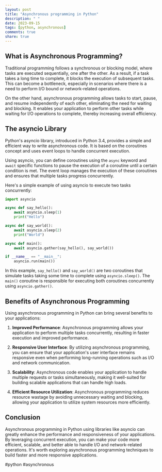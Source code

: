 ```yaml
---
layout: post
title: "Asynchronous programming in Python"
description: " "
date: 2023-09-15
tags: [python, asynchronous]
comments: true
share: true
---
```


## What is Asynchronous Programming?
Traditional programming follows a synchronous or blocking model, where tasks are executed sequentially, one after the other. As a result, if a task takes a long time to complete, it blocks the execution of subsequent tasks. This can become a bottleneck, especially in scenarios where there is a need to perform I/O bound or network-related operations.

On the other hand, asynchronous programming allows tasks to start, pause, and resume independently of each other, eliminating the need for waiting and blocking. It enables your application to perform other tasks while waiting for I/O operations to complete, thereby increasing overall efficiency.

## The asyncio Library
Python's asyncio library, introduced in Python 3.4, provides a simple and efficient way to write asynchronous code. It is based on the coroutines concept and uses event loops to handle concurrent execution.

Using asyncio, you can define coroutines using the `async` keyword and `await` specific functions to pause the execution of a coroutine until a certain condition is met. The event loop manages the execution of these coroutines and ensures that multiple tasks progress concurrently.

Here's a simple example of using asyncio to execute two tasks concurrently:

```python
import asyncio

async def say_hello():
    await asyncio.sleep(1)
    print("Hello")

async def say_world():
    await asyncio.sleep(2)
    print("World")

async def main():
    await asyncio.gather(say_hello(), say_world())

if __name__ == "__main__":
    asyncio.run(main())
```

In this example, `say_hello()` and `say_world()` are two coroutines that simulate tasks taking some time to complete using `asyncio.sleep()`. The `main()` coroutine is responsible for executing both coroutines concurrently using `asyncio.gather()`.

## Benefits of Asynchronous Programming
Using asynchronous programming in Python can bring several benefits to your applications:

1. **Improved Performance**: Asynchronous programming allows your application to perform multiple tasks concurrently, resulting in faster execution and improved performance.

2. **Responsive User Interface**: By utilizing asynchronous programming, you can ensure that your application's user interface remains responsive even when performing long-running operations such as I/O and network communication.

3. **Scalability**: Asynchronous code enables your application to handle multiple requests or tasks simultaneously, making it well-suited for building scalable applications that can handle high loads.

4. **Efficient Resource Utilization**: Asynchronous programming reduces resource wastage by avoiding unnecessary waiting and blocking, allowing your application to utilize system resources more efficiently.

## Conclusion
Asynchronous programming in Python using libraries like asyncio can greatly enhance the performance and responsiveness of your applications. By leveraging concurrent execution, you can make your code more efficient, scalable, and better able to handle I/O and network-related operations. It's worth exploring asynchronous programming techniques to build faster and more responsive applications.

#python #asynchronous